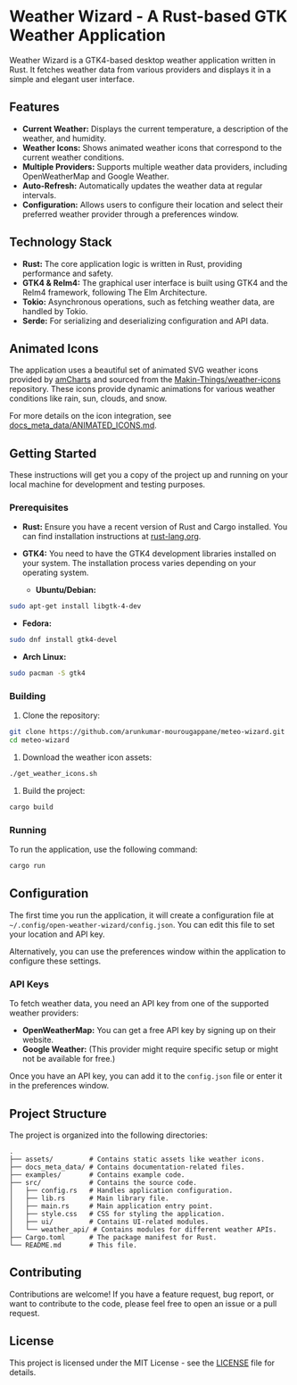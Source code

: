 # Weather Wizard - A Rust-based GTK Weather Application

Weather Wizard is a GTK4-based desktop weather application written in Rust. It fetches weather data from various providers and displays it in a simple and elegant user interface.

## Features

- **Current Weather:** Displays the current temperature, a description of the weather, and humidity.
- **Weather Icons:** Shows animated weather icons that correspond to the current weather conditions.
- **Multiple Providers:** Supports multiple weather data providers, including OpenWeatherMap and Google Weather.
- **Auto-Refresh:** Automatically updates the weather data at regular intervals.
- **Configuration:** Allows users to configure their location and select their preferred weather provider through a preferences window.

## Technology Stack

- **Rust:** The core application logic is written in Rust, providing performance and safety.
- **GTK4 & Relm4:** The graphical user interface is built using GTK4 and the Relm4 framework, following The Elm Architecture.
- **Tokio:** Asynchronous operations, such as fetching weather data, are handled by Tokio.
- **Serde:** For serializing and deserializing configuration and API data.

## Animated Icons

The application uses a beautiful set of animated SVG weather icons provided by [amCharts](https://www.amcharts.com/free-animated-svg-weather-icons/) and sourced from the [Makin-Things/weather-icons](https://github.com/Makin-Things/weather-icons) repository. These icons provide dynamic animations for various weather conditions like rain, sun, clouds, and snow.

For more details on the icon integration, see [docs_meta_data/ANIMATED_ICONS.md](docs_meta_data/ANIMATED_ICONS.md).

## Getting Started

These instructions will get you a copy of the project up and running on your local machine for development and testing purposes.

### Prerequisites

- **Rust:** Ensure you have a recent version of Rust and Cargo installed. You can find installation instructions at [rust-lang.org](https://www.rust-lang.org/).
- **GTK4:** You need to have the GTK4 development libraries installed on your system. The installation process varies depending on your operating system.

  - **Ubuntu/Debian:**

```bash
sudo apt-get install libgtk-4-dev
```

  - **Fedora:**

```bash
sudo dnf install gtk4-devel
```

  - **Arch Linux:**

```bash
sudo pacman -S gtk4
```

### Building

1. Clone the repository:

```bash
git clone https://github.com/arunkumar-mourougappane/meteo-wizard.git
cd meteo-wizard
```

1. Download the weather icon assets:

```bash
./get_weather_icons.sh
```

1. Build the project:

```bash
cargo build
```

### Running

To run the application, use the following command:

```bash
cargo run
```

## Configuration

The first time you run the application, it will create a configuration file at `~/.config/open-weather-wizard/config.json`. You can edit this file to set your location and API key.

Alternatively, you can use the preferences window within the application to configure these settings.

### API Keys

To fetch weather data, you need an API key from one of the supported weather providers:

- **OpenWeatherMap:** You can get a free API key by signing up on their website.
- **Google Weather:** (This provider might require specific setup or might not be available for free.)

Once you have an API key, you can add it to the `config.json` file or enter it in the preferences window.

## Project Structure

The project is organized into the following directories:

```
.
├── assets/         # Contains static assets like weather icons.
├── docs_meta_data/ # Contains documentation-related files.
├── examples/       # Contains example code.
├── src/            # Contains the source code.
│   ├── config.rs   # Handles application configuration.
│   ├── lib.rs      # Main library file.
│   ├── main.rs     # Main application entry point.
│   ├── style.css   # CSS for styling the application.
│   ├── ui/         # Contains UI-related modules.
│   └── weather_api/ # Contains modules for different weather APIs.
├── Cargo.toml      # The package manifest for Rust.
└── README.md       # This file.
```

## Contributing

Contributions are welcome! If you have a feature request, bug report, or want to contribute to the code, please feel free to open an issue or a pull request.

## License

This project is licensed under the MIT License - see the [LICENSE](LICENSE) file for details.
